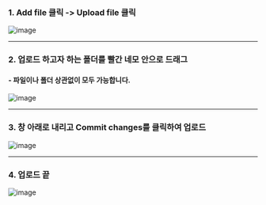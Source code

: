 ### 1. Add file 클릭 -> Upload file 클릭
![image](https://user-images.githubusercontent.com/84713532/201130350-3f8bba7c-ec0b-411c-a257-278a2f3ee790.png)

---

### 2. 업로드 하고자 하는 폴더를 빨간 네모 안으로 드래그
#### - 파일이나 폴더 상관없이 모두 가능합니다.
![image](https://user-images.githubusercontent.com/84713532/201130650-91b46c31-0c1c-45de-a7dd-6f7a435197b7.png)

---

### 3. 창 아래로 내리고 Commit changes를 클릭하여 업로드
![image](https://user-images.githubusercontent.com/84713532/201131590-1e9fd243-2745-445e-bc7a-23979d37a8d4.png)

---

### 4. 업로드 끝
![image](https://user-images.githubusercontent.com/84713532/201131832-c2936fe9-ade3-4ce9-9d1f-d8dbbcf912af.png)
